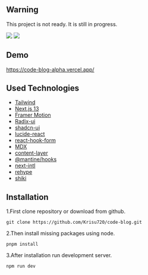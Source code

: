 ## Warning

This project is not ready. It is still in progress.

<img src="https://uploadthing.com/f/a1e66881-8b62-4721-949d-72e1699fbba9-1b4.png"/>
<img src="https://uploadthing.com/f/2f8104c6-b536-4178-847c-03d018e7f994-19a.png"/>

## Demo

https://code-blog-alpha.vercel.app/


## Used Technologies

- [Tailwind](https://tailwindcss.com/)
- [Next.js 13](https://nextjs.org/)
- [Framer Motion](https://www.framer.com/motion/)
- [Radix-ui](https://www.radix-ui.com/)
- [shadcn-ui](https://ui.shadcn.com/)
- [lucide-react](https://lucide.dev/guide/packages/lucide-react)
- [react-hook-form](https://react-hook-form.com/)
- [MDX](https://mdxjs.com/)
- [content-layer](https://contentlayer.dev/)
- [@mantine/hooks](https://mantine.dev/)
- [next-intl](https://next-intl-docs.vercel.app/)
- [rehype](https://github.com/rehypejs/rehype)
- [shiki](https://github.com/shikijs/shiki)


## Installation

1.First clone repository or download from github.
```
git clone https://github.com/Krisu720/code-blog.git
```
2.Then install missing packages using node.
```
pnpm install
```

3.After installation run development server.
```
npm run dev
```